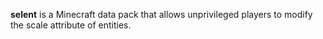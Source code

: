 **selent** is a Minecraft data pack that allows unprivileged players to modify the scale attribute of entities.

